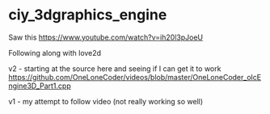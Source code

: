 # ciy_3dgraphics_engine

Saw this https://www.youtube.com/watch?v=ih20l3pJoeU

Following along with love2d

v2 - starting at the source here and seeing if I can get it to work
https://github.com/OneLoneCoder/videos/blob/master/OneLoneCoder_olcEngine3D_Part1.cpp

v1 - my attempt to follow video (not really working so well)